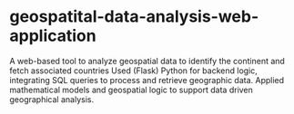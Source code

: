 # geospatital-data-analysis-web-application
A web-based tool to analyze geospatial data to identify the continent and fetch associated countries
Used (Flask) Python for backend logic, integrating SQL queries to process and retrieve geographic data.
Applied mathematical models and geospatial logic to support data driven geographical analysis.

